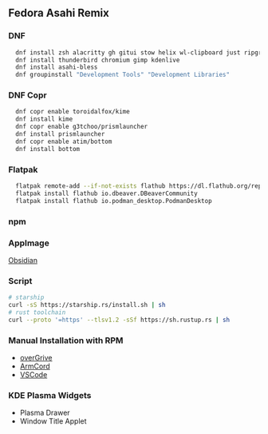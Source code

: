 ## Fedora Asahi Remix
### DNF
```sh
  dnf install zsh alacritty gh gitui stow helix wl-clipboard just ripgrep bat fd-find neofetch python-unversioned-command nodejs podman
  dnf install thunderbird chromium gimp kdenlive
  dnf install asahi-bless
  dnf groupinstall "Development Tools" "Development Libraries"
```
### DNF Copr
```sh
  dnf copr enable toroidalfox/kime
  dnf install kime
  dnf copr enable g3tchoo/prismlauncher
  dnf install prismlauncher
  dnf copr enable atim/bottom
  dnf install bottom
```

### Flatpak
```sh
  flatpak remote-add --if-not-exists flathub https://dl.flathub.org/repo/flathub.flatpakrepo
  flatpak install flathub io.dbeaver.DBeaverCommunity
  flatpak install flathub io.podman_desktop.PodmanDesktop
```

### npm

### AppImage

[Obsidian](https://obsidian.md/download)

### Script

```sh
# starship
curl -sS https://starship.rs/install.sh | sh
# rust toolchain
curl --proto '=https' --tlsv1.2 -sSf https://sh.rustup.rs | sh
```

### Manual Installation with RPM

- [overGrive](https://www.overgrive.com)
- [ArmCord](https://github.com/ArmCord/ArmCord/releases)
- [VSCode](https://code.visualstudio.com/docs/setup/linux)

### KDE Plasma Widgets

- Plasma Drawer
- Window Title Applet
